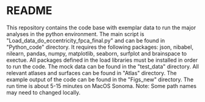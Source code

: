 # README

This repository contains the code base with exemplar data to run the major analyses in the python environment. The main script is "Load_data_do_eccentricity_fpca_final.py" and can be found in "Python_code" directory. It requires the following packages: json, nibabel, nilearn, pandas, numpy, matplotlib, seaborn, surfplot and brainspace to exectue.  All packages defined in the load libraries must be installed in order to run the code. The mock data can be found in the "test_data" directory. All relevant atlases and surfaces can be found in "Atlas" directory. The example output of the code can be found in the "Figs_new" directory. The run time is about 5-15 minutes on MacOS Sonoma. Note: Some path names may need to changed locally.
